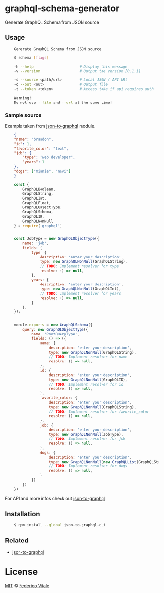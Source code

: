# graphql-schema-generator
Generate GraphQL Schema from JSON source

## Usage
```sh
	Generate GraphQL Schema from JSON source

	$ schema [flags]

	-h --help                     # Display this message
	-v --version                  # Output the version [0.1.1]

	-s --source <path/url>        # Local JSON / API URl
	-o --out <out>                # Output file
	-t --token <token>            # Access toke if api requires auth

	Warning!
	Do not use --file and --url at the same time!
```

### Sample source

Example taken from [json-to-graphql](https://github.com/aweary/json-to-graphql) module.

```json
	{
	"name": "brandon",
	"id": 1,
	"favorite_color": "teal",
	"job": {
		"type": "web developer",
		"years": 1
	},
	"dogs": ["minnie", "navi"]
	}
```
```js
	const {
		GraphQLBoolean,
		GraphQLString,
		GraphQLInt,
		GraphQLFloat,
		GraphQLObjectType,
		GraphQLSchema,
		GraphQLID,
		GraphQLNonNull
	} = require('graphql')


	const JobType = new GraphQLObjectType({
		name: 'job',
		fields: {
			type: {
				description: 'enter your description',
				type: new GraphQLNonNull(GraphQLString),
				// TODO: Implement resolver for type
				resolve: () => null,
			},
			years: {
				description: 'enter your description',
				type: new GraphQLNonNull(GraphQLInt),
				// TODO: Implement resolver for years
				resolve: () => null,
			}
		},
	});


	module.exports = new GraphQLSchema({
		query: new GraphQLObjectType({
			name: 'RootQueryType',
			fields: () => ({
				name: {
					description: 'enter your description',
					type: new GraphQLNonNull(GraphQLString),
					// TODO: Implement resolver for name
					resolve: () => null,
				},
				id: {
					description: 'enter your description',
					type: new GraphQLNonNull(GraphQLID),
					// TODO: Implement resolver for id
					resolve: () => null,
				},
				favorite_color: {
					description: 'enter your description',
					type: new GraphQLNonNull(GraphQLString),
					// TODO: Implement resolver for favorite_color
					resolve: () => null,
				},
				job: {
					description: 'enter your description',
					type: new GraphQLNonNull(JobType),
					// TODO: Implement resolver for job
					resolve: () => null,
				},
				dogs: {
					description: 'enter your description',
					type: new GraphQLNonNull(new GraphQLList(GraphQLString)),
					// TODO: Implement resolver for dogs
					resolve: () => null,
				}
			})
		})
	})
```

For API and more infos check out [json-to-graphql](https://github.com/aweary/json-to-graphql)

## Installation
```sh
	$ npm install --global json-to-graphql-cli
```

## Related
- [json-to-graphql](https://github.com/aweary/json-to-graphql)

# License
[MIT](LICENSE.md) &copy; [Federico Vitale](https://github.com/rawnly)